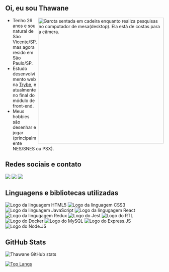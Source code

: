 <h2>Oi, eu sou Thawane</h2>

<img src="https://i.pinimg.com/originals/13/0a/ec/130aec120d0fad24a35245b5f6c9071a.gif" min-width="400px" max-width="400px" width="400px" align="right" alt="Garota sentada em cadeira enquanto realiza pesquisas no computador de mesa(desktop). Ela está de costas para a câmera.">


 <ul>
 <li>Tenho 26 anos e sou natural de São Vicente/SP, mas agora resido em São Paulo/SP.</li>
  
 <li>Estudo desenvolvimento web na <a href="https://www.betrybe.com" target="_blank">Trybe</a>, e atualmente no final do módulo de front-end.</li>
  
 <li>Meus hobbies são desenhar e jogar (principalmente NES/SNES ou PSX).</li>
</ul>

<h2>Redes sociais e contato</h2>

<!-- <p >E-mail: thawaneapoliveira@gmail.com
<br/>
LinkedIn: www.linkedin.com/in/thawane
 </p> -->

<a href="https://instagram.com/chicharroralado" target="_blank"><img src="https://img.shields.io/badge/-Instagram-%23E4405F?style=for-the-badge&logo=instagram&logoColor=white" target="_blank"></a>
<a href="https://www.linkedin.com/in/thawane" target="_blank"><img src="https://img.shields.io/badge/-LinkedIn-%230077B5?style=for-the-badge&logo=linkedin&logoColor=white" target="_blank"></a>
<a href = "mailto:thawaneapoliveira@gmail.com"><img src="https://img.shields.io/badge/Gmail-D14836?style=for-the-badge&logo=gmail&logoColor=white" target="_blank"></a>

<h2>Linguagens e bibliotecas utilizadas</h2>
<div><img src="https://camo.githubusercontent.com/49fbb99f92674cc6825349b154b65aaf4064aec465d61e8e1f9fb99da3d922a1/68747470733a2f2f696d672e736869656c64732e696f2f62616467652f68746d6c352d2532334533344632362e7376673f7374796c653d666f722d7468652d6261646765266c6f676f3d68746d6c35266c6f676f436f6c6f723d7768697465" alt="Logo da linguagem HTML5"> <img src="https://camo.githubusercontent.com/e6b67b27998fca3bccf4c0ee479fc8f9de09d91f389cccfbe6cb1e29c10cfbd7/68747470733a2f2f696d672e736869656c64732e696f2f62616467652f637373332d2532333135373242362e7376673f7374796c653d666f722d7468652d6261646765266c6f676f3d63737333266c6f676f436f6c6f723d7768697465" alt="Logo da linguagem CSS3"> <img src="https://camo.githubusercontent.com/aeddc848275a1ffce386dc81c04541654ca07b2c43bbb8ad251085c962672aea/68747470733a2f2f696d672e736869656c64732e696f2f62616467652f6a6176617363726970742d2532333332333333302e7376673f7374796c653d666f722d7468652d6261646765266c6f676f3d6a617661736372697074266c6f676f436f6c6f723d253233463744463145" alt="Logo da linguagem JavaScript">
 <img src="https://camo.githubusercontent.com/ab4c3c731a174a63df861f7b118d6c8a6c52040a021a552628db877bd518fe84/68747470733a2f2f696d672e736869656c64732e696f2f62616467652f72656163742d2532333230323332612e7376673f7374796c653d666f722d7468652d6261646765266c6f676f3d7265616374266c6f676f436f6c6f723d253233363144414642" alt="Logo da lingugagem React">  <img src="https://camo.githubusercontent.com/6908bc5919e46cd787b8e5117f092f5ed37da82e8bd602e6339060ea0fff722c/68747470733a2f2f696d672e736869656c64732e696f2f62616467652f52656475782d3539334438383f7374796c653d666f722d7468652d6261646765266c6f676f3d7265647578266c6f676f436f6c6f723d7768697465" alt="Logo da lingugagem Redux"> <img src="https://camo.githubusercontent.com/38eb294a1bdc730fae415015ecac4d6c009e39d2a9c8f8631f1d16bf3f918189/68747470733a2f2f696d672e736869656c64732e696f2f62616467652f2d6a6573742d2532334332313332353f7374796c653d666f722d7468652d6261646765266c6f676f3d6a657374266c6f676f436f6c6f723d7768697465" alt="Logo do Jest"> <img src="https://camo.githubusercontent.com/81aeb1a947697457dbf01915ba8bb60e4bcf0c9003fc2d62659be9d5d5b47317/68747470733a2f2f696d672e736869656c64732e696f2f62616467652f74657374696e672532306c6962726172792d3332333333303f7374796c653d666f722d7468652d6261646765266c6f676f3d74657374696e672d6c696272617279266c6f676f436f6c6f723d726564" alt="Logo do RTL"></br>
  <img src="https://img.shields.io/badge/docker-%230db7ed.svg?style=for-the-badge&logo=docker&logoColor=white" alt="Logo do Docker"/>
  <img src="https://img.shields.io/badge/mysql-%2300f.svg?style=for-the-badge&logo=mysql&logoColor=white" alt="Logo do MySQL"/>
  <img src="https://img.shields.io/badge/express.js-%23404d59.svg?style=for-the-badge&logo=express&logoColor=%2361DAFB" alt="Logo do Express.JS"/>
  <img src="https://img.shields.io/badge/node.js-6DA55F?style=for-the-badge&logo=node.js&logoColor=white" alt="Logo do Node.JS"/>

</div>


<div>
<h2> GitHub Stats </h2>

![Thawane GitHub stats](https://github-readme-stats.vercel.app/api?username=thawane-oliveira&show_icons=true&theme=dracula)
  
[![Top Langs](https://github-readme-stats.vercel.app/api/top-langs/?username=thawane-oliveira&theme=dracula&layout=compact)](https://github.com/thawane-oliveira/github-readme-stats)
 
</div>


